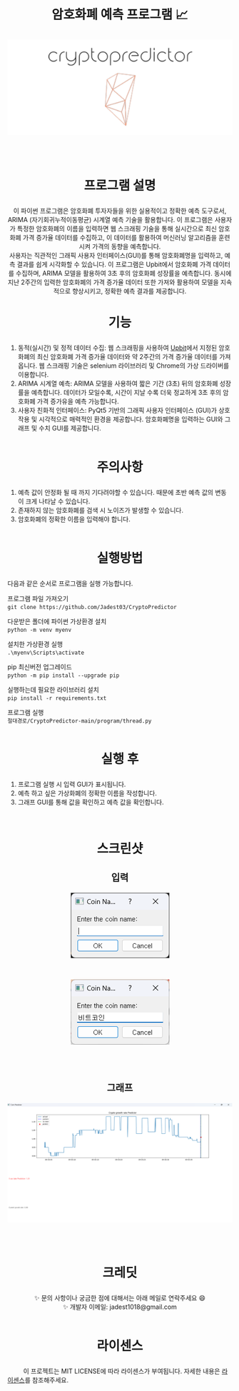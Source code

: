 # <p align="center">암호화폐 예측 프로그램 📈</p>

<p align="center">
  <img src="/imgs/logo.png" alt="logo">
</p>
<br/><br/>

# <p align="center">프로그램 설명</p>

<p align="center">
  이 파이썬 프로그램은 암호화폐 투자자들을 위한 실용적이고 정확한 예측 도구로서, ARIMA (자기회귀누적이동평균) 시계열 예측 기술을 활용합니다. 이 프로그램은 사용자가 특정한 암호화폐의 이름을 입력하면 웹 스크래핑 기술을 통해 실시간으로 최신 암호화폐 가격 증가율 데이터를 수집하고, 이 데이터를 활용하여 머신러닝 알고리즘을 훈련시켜 가격의 동향을 예측합니다.
  <br/>
  사용자는 직관적인 그래픽 사용자 인터페이스(GUI)를 통해 암호화폐명을 입력하고, 예측 결과를 쉽게 시각화할 수 있습니다. 이 프로그램은 Upbit에서 암호화폐 가격 데이터를 수집하며, ARIMA 모델을 활용하여 3초 후의 암호화폐 성장률을 예측합니다. 동시에 지난 2주간의 입력한 암호화폐의 가격 증가율 데이터 또한 가져와 활용하여 모델을 지속적으로 향상시키고, 정확한 예측 결과를 제공합니다.
</p>

# <p align="center">기능</p>

1. 동적(실시간) 및 정적 데이터 수집: 웹 스크래핑을 사용하여 [Upbit](https://upbit.com/home, "upbit link")에서 지정된 암호화폐의 최신 암호화폐 가격 증가율 데이터와 약 2주간의 가격 증가율 데이터를 가져옵니다. 웹 스크래핑 기술은 selenium 라이브러리 및 Chrome의 가상 드라이버를 이용합니다.
2. ARIMA 시계열 예측: ARIMA 모델을 사용하여 짧은 기간 (3초) 뒤의 암호화폐 성장률을 예측합니다. 데이터가 모일수록, 시간이 지날 수록 더욱 정교하게 3초 후의 암호화폐 가격 증가유을 예측 가능합니다.
3. 사용자 친화적 인터페이스: PyQt5 기반의 그래픽 사용자 인터페이스 (GUI)가 상호 작용 및 시각적으로 매력적인 환경을 제공합니다. 암호화폐명을 입력하는 GUI와 그래프 및 수치 GUI를 제공합니다.
   <br/><br/>

# <p align="center">주의사항</p>

1. 예측 값이 안정화 될 때 까지 기다려야할 수 있습니다. 때문에 초반 예측 값의 변동이 크게 나타날 수 있습니다.
2. 존재하지 않는 암호화폐를 검색 시 노이즈가 발생할 수 있습니다.
3. 암호화폐의 정확한 이름을 입력해야 합니다.
   <br/><br/>

# <p align="center">실행방법</p>

다음과 같은 순서로 프로그램을 실행 가능합니다.

프로그램 파일 가져오기<br/>
`git clone https://github.com/Jadest03/CryptoPredictor`

다운받은 폴더에 파이썬 가상환경 설치<br/>
`python -m venv myenv`

설치한 가상환경 실행<br/>
`.\myenv\Scripts\activate`

pip 최신버전 업그레이드<br/>
`python -m pip install --upgrade pip`

실행하는데 필요한 라이브러리 설치<br/>
`pip install -r requirements.txt`

프로그램 실행<br/>
`절대경로/CryptoPredictor-main/program/thread.py`
<br/><br/>

# <p align="center">실행 후</p>

1. 프로그램 실행 시 입력 GUI가 표시됩니다. </br>
2. 예측 하고 싶은 가상화폐의 정확한 이름을 작성합니다. </br>
3. 그래프 GUI를 통해 값을 확인하고 예측 값을 확인합니다. </br>
   <br/><br/>

# <p align="center">스크린샷</p>

## <p align="center">입력</p>

<p align="center">
  <img src="/imgs/input1.png" alt="input">
</p>
<br/>
<p align="center">
  <img src="/imgs/input2.png" alt="input">
</p>
<br/><br/>

## <p align="center">그래프</p>

<p align="center">
  <img src="/imgs/graph1.png" alt="graph">
</p>

<br/><br/>

# <p align="center">크레딧</p>

<p align="center">✨ 문의 사항이나 궁금한 점에 대해서는 아래 메일로 연락주세요 😄<br/>
    ✨ 개발자 이메일: jadest1018@gmail.com
    <br/><br/>
</p>

# <p align="center">라이센스</p>

&nbsp;&nbsp;&nbsp;&nbsp;&nbsp;&nbsp;&nbsp;&nbsp;&nbsp;이 프로젝트는 MIT LICENSE에 따라 라이센스가 부여됩니다. 자세한 내용은 [라이센스](LICENSE.md)를 참조해주세요. <br/><br/><br/>
